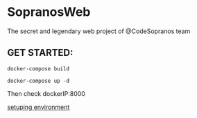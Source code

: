 # SopranosWeb
The secret  and legendary web project of @CodeSopranos team

## GET STARTED:

```docker-compose build```<br>

```docker-compose up -d```<br>

Then check dockerIP:8000<br>

[setuping environment](https://testdriven.io/blog/dockerizing-django-with-postgres-gunicorn-and-nginx/)
